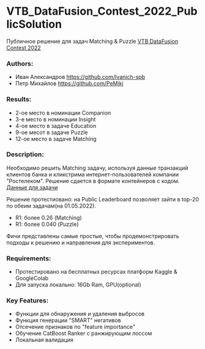 # VTB_DataFusion_Contest_2022_PublicSolution

Публичное решение для задач Matching & Puzzle [VTB DataFusion Contest 2022](https://ods.ai/tracks/data-fusion-2022-competitions)
### Authors:
 - Иван Александров https://github.com/Ivanich-spb
 - Петр Михайлов https://github.com/PeMikj
 
### Results:
- 2-ое место в номинации Companion
- 3-е место в номинации Insight
- 4-ое место в задаче Education
- 9-ое месот в задаче Puzzle
- 12-ое место в задаче Matching
 
### Description:
Необходимо решить Matching задачу, используя данные транзакций клиентов банка и кликстрима интернет-пользователей компании "Ростелеком".
Решение сдается в формате контейнеров с кодом.
[Данные для задачи](https://ods.ai/competitions/data-fusion2022-main-challenge/Dataset)

Решение протестиовано: на Public Leaderboard позволяет зайти в top-20 по обеим задачам(на 01.05.2022). </br>
- R1: более 0.26 (Matching)
- R1: более 0.040 (Puzzle) </br>

Фичи представлены самые простые, чтобы продемонстрировать подходы к решению и направления для экспериментов.

### Requirements:
- Протестировано на бесплатных ресурсах платформ Kaggle & GoogleColab
- Для запуска локально: 16Gb Ram, GPU(optional)

### Key Features:
- Функции для обнаружения и удаления выбросов
- Функция генерации "SMART" негативов
- Отсечение признаков по "feature importance"
- Обучение CatBoost Ranker с ранжирующим лоссом
- Локальная валидация </br>
